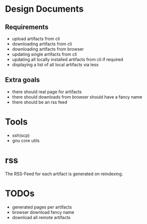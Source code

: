 # Design Documents

## Requirements

-   upload artifacts from cli
-   downloading artifacts from cli
-   downloading artifacts from browser
-   updating single artifacts from cli
-   updating all locally installed artifacts from cli if required
-   displaying a list of all local artifacts via less

## Extra goals

-   there should real page for artifacts
-   there should downloads from browser should have a fancy name
-   there should be an rss feed

# Tools

-   ssh(scp)
-   gnu core utils

# rss

The RSS-Feed for each artifact is generated on reindexing.

# TODOs

-   generated pages per artifacts
-   browser download fancy name
-   download all remote artifacts
